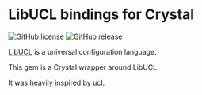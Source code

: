# LibUCL bindings for Crystal

[![GitHub license](https://img.shields.io/github/license/jbox-web/ucl.cr.svg)](https://github.com/jbox-web/ucl.cr/blob/master/LICENSE)
[![GitHub release](https://img.shields.io/github/release/jbox-web/ucl.cr.svg)](https://github.com/jbox-web/ucl.cr/releases/latest)

[LibUCL](https://github.com/vstakhov/libucl) is a universal configuration language.

This gem is a Crystal wrapper around LibUCL.

It was heavily inspired by [ucl](https://github.com/jbox-web/ucl).
